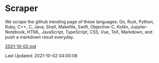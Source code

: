 # Scraper

We scrape the github trending page of these languages: Go, Rust, Python, Ruby, C++, C, Java, Shell, Makefile, Swift, Objective-C, Kotlin, Jupyter-Notebook, HTML, JavaScript, TypeScript, CSS, Vue, TeX, Markdown, and push a markdown result everyday.

[2021-10-02.md](https://github.com/yangwenmai/github-trending-backup/blob/master/2021-10-02.md)

Last Updated: 2021-10-02 04:00:08